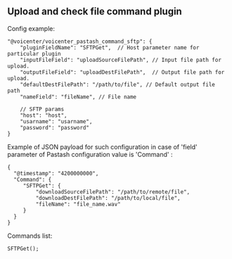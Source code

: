 Upload and check file command plugin
---

Config example:
````
"@voicenter/voicenter_pastash_command_sftp": {
    "pluginFieldName": "SFTPGet",  // Host parameter name for particular plugin
    "inputFileField": "uploadSourceFilePath", // Input file path for upload. 
    "outputFileField": "uploadDestFilePath",  // Output file path for upload.
    "defaultDestFilePath": "/path/to/file", // Default output file path
    "nameField": "fileName", // File name
    
    // SFTP params
    "host": "host",
    "usarname": "usarname",
    "password": "password"
}
````

Example of JSON payload for such configuration in case of 'field' parameter of Pastash configuration value is 'Command' :
````
{
  "@timestamp": "4200000000",
  "Command": {
     "SFTPGet": {
         "downloadSourceFilePath": "/path/to/remote/file",
         "downloadDestFilePath": "/path/to/local/file",
         "fileName": "file_name.wav"
     }
  }
}
````

Commands list:
````
SFTPGet();
````
